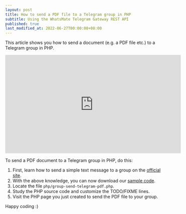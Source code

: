 ```yaml
---
layout: post
title: How to send a PDF file to a Telegram group in PHP
subtitle: Using the WhatsMate Telegram Gateway REST API
published: true
last_modified_at: 2022-06-27T00:00:00+08:00
---
```


This article shows you how to send a document (e.g. a PDF file etc.) to a Telegram group in PHP.


<iframe width="560" height="315" src="https://www.youtube.com/embed/HL7TPAuRreE?rel=0&cc_load_policy=1" frameborder="0" allowfullscreen></iframe>


To send a PDF document to a Telegram group in PHP, do this:

1. First, learn how to send a simple text message to a group on the [official site](https://www.whatsmate.net/telegram-group-message-api.html). 
2. With the above knowledge, you can now download our [sample code](https://github.com/whatsmate/telegram-demos/archive/master.zip).
3. Locate the file `php/group-send-telegram-pdf.php`.  <script src="https://gist.github.com/whatsmate/d33a7190a32d39332ead44f2b0def96b.js"></script>
4. Study the PHP source code and customize the TODO/FIXME lines.
5. Visit the PHP page you just created to send the PDF file to your group.


Happy coding :) 


<br>
<script async src="//pagead2.googlesyndication.com/pagead/js/adsbygoogle.js"></script>
<ins class="adsbygoogle"
     style="display:inline-block;width:728px;height:90px"
     data-ad-client="ca-pub-7383487179928477"
     data-ad-slot="6959057004"></ins>
<script>
(adsbygoogle = window.adsbygoogle || []).push({});
</script>
<br>

